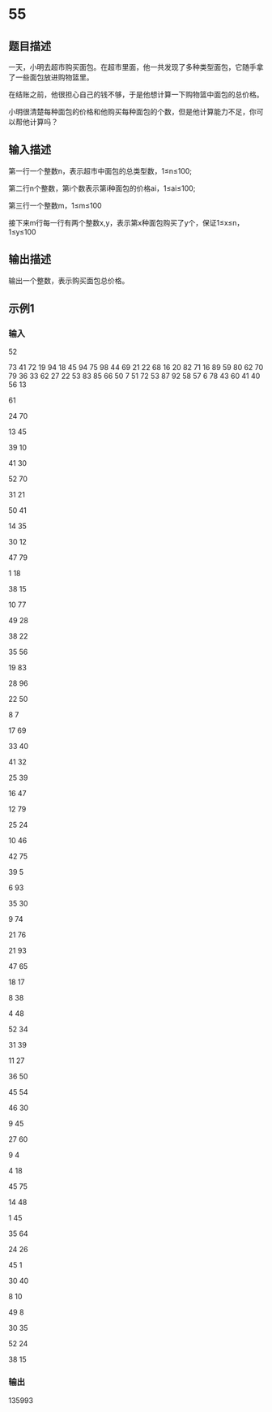 # 55

## 题目描述

一天，小明去超市购买面包。在超市里面，他一共发现了多种类型面包，它随手拿了一些面包放进购物篮里。

在结账之前，他很担心自己的钱不够，于是他想计算一下购物篮中面包的总价格。

小明很清楚每种面包的价格和他购买每种面包的个数，但是他计算能力不足，你可以帮他计算吗？

## 输入描述

第一行一个整数n，表示超市中面包的总类型数，1≤n≤100;

第二行n个整数，第i个数表示第i种面包的价格ai，1≤ai≤100;

第三行一个整数m，1≤m≤100

接下来m行每一行有两个整数x,y，表示第x种面包购买了y个，保证1≤x≤n，1≤y≤100

## 输出描述

输出一个整数，表示购买面包总价格。

## 示例1

### 输入

52

73 41 72 19 94 18 45 94 75 98 44 69 21 22 68 16 20 82 71 16 89 59 80 62 70 79 36 33 62 27 22 53 83 85 66 50 7 51 72 53 87 92 58 57 6 78 43 60 41 40 56 13 

61

24 70

13 45

39 10

41 30

52 70

31 21

50 41

14 35

30 12

47 79

1 18

38 15

10 77

49 28

38 22

35 56

19 83

28 96

22 50

8 7

17 69

33 40

41 32

25 39

16 47

12 79

25 24

10 46

42 75

39 5

6 93

35 30

9 74

21 76

21 93

47 65

18 17

8 38

4 48

52 34

31 39

11 27

36 50

45 54

46 30

9 45

27 60

9 4

4 18

45 75

14 48

1 45

35 64

24 26

45 1

30 40

8 10

49 8

30 35

52 24

38 15

### 输出

135993
